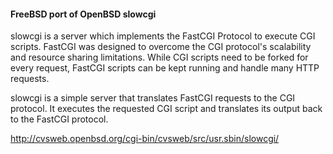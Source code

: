 #### FreeBSD port of OpenBSD slowcgi ####

slowcgi is a server which implements the FastCGI Protocol to execute CGI
scripts. FastCGI was designed to overcome the CGI protocol's scalability
and resource sharing limitations. While CGI scripts need to be forked for
every request, FastCGI scripts can be kept running and handle many HTTP
requests.

slowcgi is a simple server that translates FastCGI requests to the CGI
protocol. It executes the requested CGI script and translates its output
back to the FastCGI protocol.

http://cvsweb.openbsd.org/cgi-bin/cvsweb/src/usr.sbin/slowcgi/
